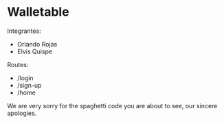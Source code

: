 # Walletable

Integrantes: 
  - Orlando Rojas
  - Elvis Quispe
  
Routes:
  - /login
  - /sign-up
  - /home
  
We are very sorry for the spaghetti code you are about to see, our sincere apologies.
